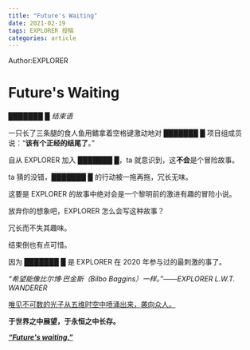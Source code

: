 ```yaml
---
title: "Future's Waiting"
date: 2021-02-19
tags: EXPLORER 投稿
categories: article
---
```


Author:EXPLORER

# Future's Waiting

_███████ █ 结束语_

一只长了三条腿的食人鱼用鳍拿着空格键激动地对 ███████ █ 项目组成员说：“**该有个正经的结尾了**。”

自从 EXPLORER 加入 ███████ █，ta 就意识到，这**不会**是个冒险故事。

ta 猜的没错，███████ █ 的行动被一拖再拖，冗长无味。

这要是 EXPLORER 的故事中绝对会是一个黎明前的激进有趣的冒险小说。

放弃你的想象吧，EXPLORER 怎么会写这种故事？

冗长而不失其趣味。

结束倒也有点可惜。

因为 ███████ █ 是 EXPLORER 在 2020 年参与过的最刺激的事了。

_“希望能像比尔博·巴金斯（Bilbo Baggins）一样。”——EXPLORER L.W.T. WANDERER_

<u>唯见不可数的光子从五维时空中喷涌出来，袭向众人。</u>

**于世界之中展望，于永恒之中长存。**

<u>**_“Future's waiting.”_**</u>
